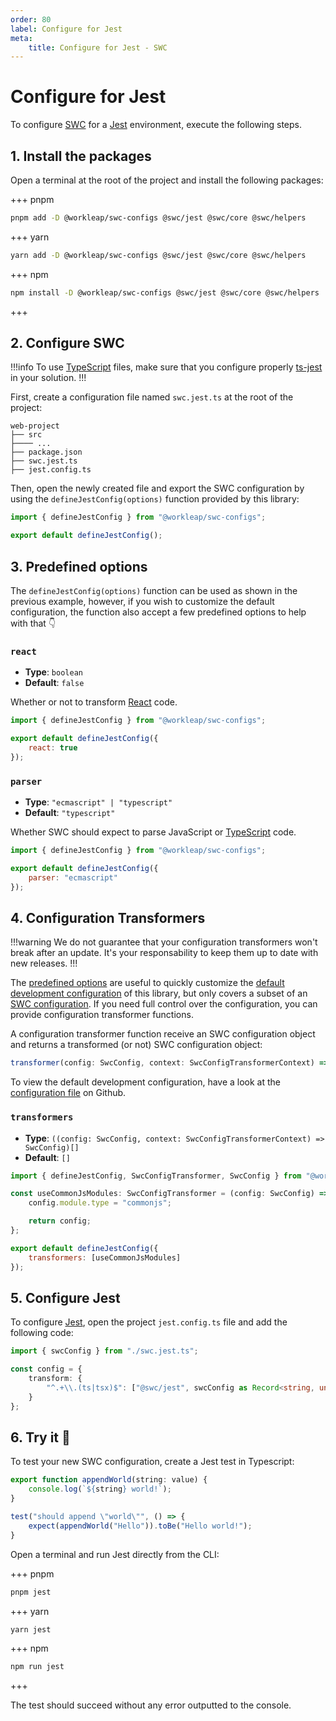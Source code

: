 ```yaml
---
order: 80
label: Configure for Jest
meta:
    title: Configure for Jest - SWC
---
```


# Configure for Jest

To configure [SWC](https://swc.rs/) for a [Jest](https://jestjs.io/) environment, execute the following steps.

## 1. Install the packages

Open a terminal at the root of the project and install the following packages:

+++ pnpm
```bash
pnpm add -D @workleap/swc-configs @swc/jest @swc/core @swc/helpers
```
+++ yarn
```bash
yarn add -D @workleap/swc-configs @swc/jest @swc/core @swc/helpers
```
+++ npm
```bash
npm install -D @workleap/swc-configs @swc/jest @swc/core @swc/helpers
```
+++

## 2. Configure SWC

!!!info
To use [TypeScript](https://www.typescriptlang.org/) files, make sure that you configure properly [ts-jest](https://kulshekhar.github.io/ts-jest/) in your solution.
!!!

First, create a configuration file named `swc.jest.ts` at the root of the project:

``` !#5
web-project
├── src
├──── ...
├── package.json
├── swc.jest.ts
├── jest.config.ts
```

Then, open the newly created file and export the SWC configuration by using the `defineJestConfig(options)` function provided by this library:

```js !#6-8 swc.jest.ts
import { defineJestConfig } from "@workleap/swc-configs";

export default defineJestConfig();
```

## 3. Predefined options

The `defineJestConfig(options)` function can be used as shown in the previous example, however, if you wish to customize the default configuration, the function also accept a few predefined options to help with that 👇

### `react`

- **Type**: `boolean`
- **Default**: `false`

Whether or not to transform [React](https://react.dev/) code.

```js !#4 swc.jest.ts
import { defineJestConfig } from "@workleap/swc-configs";

export default defineJestConfig({
    react: true
});
```

### `parser`

- **Type**: `"ecmascript" | "typescript"`
- **Default**: `"typescript"`

Whether SWC should expect to parse JavaScript or [TypeScript](https://www.typescriptlang.org/) code.

```js !#4 swc.jest.ts
import { defineJestConfig } from "@workleap/swc-configs";

export default defineJestConfig({
    parser: "ecmascript"
});
```

## 4. Configuration Transformers

!!!warning
We do not guarantee that your configuration transformers won't break after an update. It's your responsability to keep them up to date with new releases.
!!!

The [predefined options](#3-predefined-options) are useful to quickly customize the [default development configuration](https://github.com/gsoft-inc/wl-web-configs/blob/main/packages/swc-configs/src/jest.ts) of this library, but only covers a subset of an [SWC configuration](https://swc.rs/docs/configuration/swcrc). If you need full control over the configuration, you can provide configuration transformer functions.

A configuration transformer function receive an SWC configuration object and returns a transformed (or not) SWC configuration object:

```ts
transformer(config: SwcConfig, context: SwcConfigTransformerContext) => SwcConfig
```

To view the default development configuration, have a look at the [configuration file](https://github.com/gsoft-inc/wl-web-configs/blob/main/packages/swc-configs/src/jest.ts) on Github.

### `transformers`

- **Type**: `((config: SwcConfig, context: SwcConfigTransformerContext) => SwcConfig)[]`
- **Default**: `[]`

```js !#10 swc.jest.ts
import { defineJestConfig, SwcConfigTransformer, SwcConfig } from "@workleap/swc-configs";

const useCommonJsModules: SwcConfigTransformer = (config: SwcConfig) => {
    config.module.type = "commonjs";

    return config;
};

export default defineJestConfig({
    transformers: [useCommonJsModules]
});
```

## 5. Configure Jest

To configure [Jest](https://jestjs.io/), open the project `jest.config.ts` file and add the following code:

```ts
import { swcConfig } from "./swc.jest.ts";

const config = {
    transform: {
        "^.+\\.(ts|tsx)$": ["@swc/jest", swcConfig as Record<string, unknown>]
    }
};
```

## 6. Try it :rocket:

To test your new SWC configuration, create a Jest test in Typescript:

```ts append-world.test.ts
export function appendWorld(string: value) {
    console.log(`${string} world!`);
}

test("should append \"world\"", () => {
    expect(appendWorld("Hello")).toBe("Hello world!");
}
```

Open a terminal and run Jest directly from the CLI:

+++ pnpm
```bash
pnpm jest
```
+++ yarn
```bash
yarn jest
```
+++ npm
```bash
npm run jest
```
+++

The test should succeed without any error outputted to the console.
